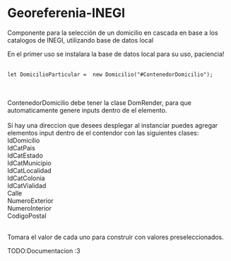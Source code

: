 # Georeferenia-INEGI
Componente para la selección de un domicilio en cascada en base a los catalogos de INEGI, utilizando base de datos local 

En el primer uso se instalara la base de datos local para su uso, paciencia!
<br><br>
 ```
let DomicilioParticular =  new Domicilio("#ContenedorDomicilio");
 ```
<br><br>
ContenedorDomicilio debe tener la clase DomRender, para que automaticamente genere inputs dentro de el elemento.
<br><br>
Si hay una direccion que desees desplegar al instanciar puedes agregar elementos input dentro de el contendor con las siguientes clases:
<br>IdDomicilio
<br>IdCatPais
<br>IdCatEstado
<br>IdCatMunicipio
<br>IdCatLocalidad
<br>IdCatColonia
<br>IdCatVialidad
<br>Calle
<br>NumeroExterior
<br>NumeroInterior
<br>CodigoPostal

<br>Tomara el valor de cada uno para construir con valores preseleccionados.

TODO:Documentacion :3


